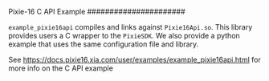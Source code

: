 Pixie-16 C API Example
######################

``example_pixie16api`` compiles and links against ``Pixie16Api.so``.
This library provides users a C wrapper to the ``PixieSDK``. We also
provide a python example that uses the same configuration file and
library.

See https://docs.pixie16.xia.com/user/examples/example_pixie16api.html for more info on the C API example